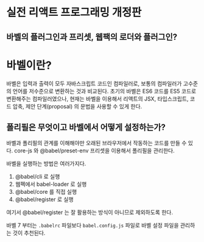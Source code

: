 # 실전 리액트 프로그래밍 개정판

## 바벨의 플러그인과 프리셋, 웹팩의 로더와 플러그인?

# 바벨이란?

바벨은 입력과 출력이 모두 자바스크립트 코드인 컴파일러로, 보통의 컴파일러가 고수준의 언어를 저수준으로 변환하는 것과 비교된다.
초기의 바벨은 ES6 코드를 ES5 코드로 변환해주는 컴파일러였으나, 현재는 바벨을 이용해서 리액트의 JSX, 타입스크립트, 코드 압축, 제안 단계(proposal) 의 문법을 사용할 수 있게 한다.

## 폴리필은 무엇이고 바벨에서 어떻게 설정하는가?

바벨과 폴리필의 관계를 이해해야만 오래된 브라우저에서 작동하는 코드를 만들 수 있다. core-js 와 @babel/preset-env 프리셋을 이용해서 폴리필을 관리한다.

바벨을 실행하는 방법은 여러가지다.

1. @babel/cli 로 실행
1. 웹펙에서 babel-loader 로 실행
1. @babel/core 를 직접 실행
1. @babel/register 로 실행

여기서 @babel/register 는 잘 활용하는 방식이 아니므로 제외하도록 한다.

바벨 7 부터는 `.babelrc` 파일보다 `babel.config.js` 파일로 바벨 설정 파일을 관리하는 것이 추천된다.
